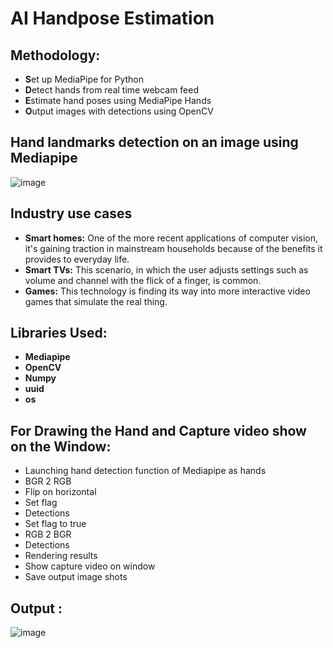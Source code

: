 # AI Handpose Estimation

## Methodology:
- **S**et up MediaPipe for Python
- **D**etect hands from real time webcam feed
- **E**stimate hand poses using MediaPipe Hands
- **O**utput images with detections using OpenCV

## Hand landmarks detection on an image using Mediapipe

![image](https://user-images.githubusercontent.com/38161827/196024038-3ad5007b-41d5-4a39-9949-f0dc1cb352a1.png)

## Industry use cases

- **Smart homes:** One of the more recent applications of computer vision, it's gaining traction in mainstream households because of the benefits it provides to everyday life.
- **Smart TVs:** This scenario, in which the user adjusts settings such as volume and channel with the flick of a finger, is common.
- **Games:** This technology is finding its way into more interactive video games that simulate the real thing.

## Libraries Used:

- **Mediapipe** 
- **OpenCV**
- **Numpy** 
- **uuid**
- **os**

## For Drawing the Hand and Capture video show on the Window:

- Launching hand detection function of Mediapipe as hands
- BGR 2 RGB
- Flip on horizontal
- Set flag
- Detections
- Set flag to true
- RGB 2 BGR
- Detections
- Rendering results
- Show capture video on window
- Save output image shots

## Output :

![image](https://user-images.githubusercontent.com/38161827/196024547-52e622e6-3208-4d13-97d5-246c023551f8.png)

